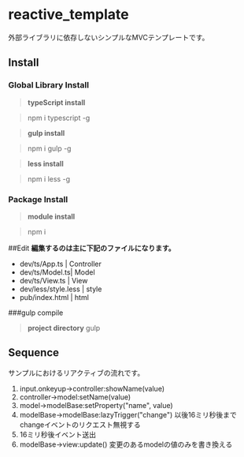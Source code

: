 # reactive_template
外部ライブラリに依存しないシンプルなMVCテンプレートです。


## Install

### Global Library Install
>**typeScript install**

>npm i typescript -g

>**gulp install**

>npm i gulp -g

>**less install**

>npm i less -g

### Package Install
>**module install**

>npm i


##Edit
**編集するのは主に下記のファイルになります。**

- dev/ts/App.ts | Controller
- dev/ts/Model.ts| Model
- dev/ts/View.ts | View
- dev/less/style.less | style
- pub/index.html | html

###gulp compile
>**project directory**
>gulp

## Sequence
サンプルにおけるリアクティブの流れです。

1. input.onkeyup->controller:showName(value)
2. controller->model:setName(value)
3. model->modelBase:setProperty("name", value)
4. modelBase->modelBase:lazyTrigger("change")
   以後16ミリ秒後までchangeイベントのリクエスト無視する
5. 16ミリ秒後イベント送出
6. modelBase->view:update()
   変更のあるmodelの値のみを書き換える

